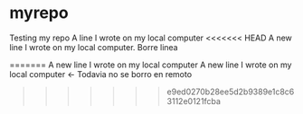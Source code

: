 # myrepo
Testing my repo
A line I wrote on my local computer
<<<<<<< HEAD
A new line I wrote on my local computer. Borre linea

=======
A new line I wrote on my local computer
A new line I wrote on my local computer <- Todavia no se borro en remoto
>>>>>>> e9ed0270b28ee5d2b9389e1c8c63112e0121fcba
